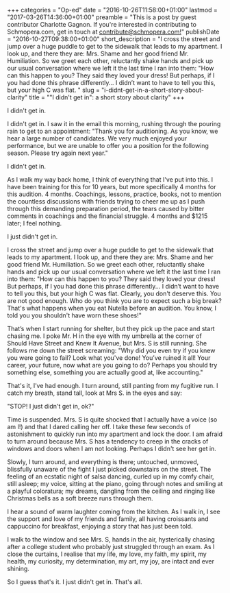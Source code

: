 +++
categories = "Op-ed"
date = "2016-10-26T11:58:00+01:00"
lastmod = "2017-03-26T14:36:00+01:00"
preamble = "This is a post by guest contributor Charlotte Gagnon. If you're interested in contributing to Schmopera.com, get in touch at [contribute@schmopera.com!](mailto:contribute@schmopera.com)"
publishDate = "2016-10-27T09:38:00+01:00"
short_description = "I cross the street and jump over a huge puddle to get to the sidewalk that leads to my apartment. I look up, and there they are: Mrs. Shame and her good friend Mr. Humiliation. So we greet each other, reluctantly shake hands and pick up our usual conversation where we left it the last time I ran into them: &quot;How can this happen to you? They said they loved your dress! But perhaps, if I you had done this phrase differently... I didn’t want to have to tell you this, but your high C was flat. "
slug = "i-didnt-get-in-a-short-story-about-clarity"
title = "&quot;I didn&#039;t get in&quot;: a short story about clarity"
+++

I didn't get in.

I didn't get in.  I saw it in the email this morning, rushing through the pouring rain to get to an appointment: "Thank you for auditioning.  As you know, we hear a large number of candidates.  We very much enjoyed your performance, but we are unable to offer you a position for the following season.  Please try again next year."

I didn't get in.

As I walk my way back home, I think of everything that I've put into this.  I have been training for this for 10 years, but more specifically 4 months for this audition.  4 months.  Coachings, lessons, practice, books, not to mention the countless discussions with friends trying to cheer me up as I push through this demanding preparation period, the tears caused by bitter comments in coachings and the financial struggle.  4 months and $1215 later; I feel nothing.

I just didn't get in.

I cross the street and jump over a huge puddle to get to the sidewalk that leads to my apartment.  I look up, and there they are: Mrs. Shame and her good friend Mr. Humiliation.  So we greet each other, reluctantly shake hands and pick up our usual conversation where we left it the last time I ran into them: "How can this happen to you?  They said they loved your dress! But perhaps, if I you had done this phrase differently... I didn’t want to have to tell you this, but your high C was flat. Clearly, you don't deserve this.  You are not good enough.  Who do you think you are to expect such a big break?  That's what happens when you eat Nutella before an audition.  You know, I told you you shouldn't have worn these shoes!"

That’s when I start running for shelter, but they pick up the pace and start chasing me.  I poke Mr. H in the eye with my umbrella at the corner of Should Have Street and Knew It Avenue, but Mrs. S is still running.  She follows me down the street screaming: "Why did you even try if you knew you were going to fail?  Look what you've done!  You’ve ruined it all!  Your career, your future, now what are you going to do? Perhaps you should try something else, something you are actually good at, like accounting."

That's it, I’ve had enough.  I turn around, still panting from my fugitive run.  I catch my breath, stand tall, look at Mrs S. in the eyes and say:

"STOP! I just didn't get in, ok?"

Time is suspended.  Mrs. S is quite shocked that I actually have a voice (so am I!) and that I dared calling her off.  I take these few seconds of astonishment to quickly run into my apartment and lock the door.  I am afraid to turn around because Mrs. S has a tendency to creep in the cracks of windows and doors when I am not looking.  Perhaps I didn't see her get in.

Slowly, I turn around, and everything is there; untouched, unmoved, blissfully unaware of the fight I just picked downstairs on the street. The feeling of an ecstatic night of salsa dancing, curled up in my comfy chair, still asleep; my voice, sitting at the piano, going through notes and smiling at a playful coloratura; my dreams, dangling from the ceiling and ringing like Christmas bells as a soft breeze runs through them.

I hear a sound of warm laughter coming from the kitchen.  As I walk in, I see the support and love of my friends and family, all having croissants and cappuccino for breakfast, enjoying a story that has just been told.

I walk to the window and see Mrs. S, hands in the air, hysterically chasing after a college student who probably just struggled through an exam.  As I close the curtains, I realise that my life, my love, my faith, my spirit, my health, my curiosity, my determination, my art, my joy, are intact and ever shining.

So I guess that's it. I just didn't get in.  That's all.

